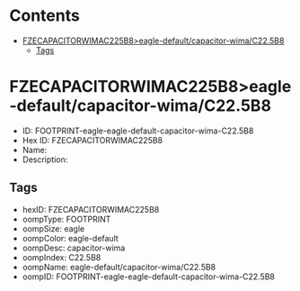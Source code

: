 



Contents
========

* [FZECAPACITORWIMAC225B8>eagle-default/capacitor-wima/C22.5B8](#fzecapacitorwimac225b8eagle-defaultcapacitor-wimac225b8)
	* [Tags](#tags)

# FZECAPACITORWIMAC225B8>eagle-default/capacitor-wima/C22.5B8

- ID: FOOTPRINT-eagle-eagle-default-capacitor-wima-C22.5B8
- Hex ID: FZECAPACITORWIMAC225B8
- Name: 
- Description: 

## Tags

- hexID: FZECAPACITORWIMAC225B8
- oompType: FOOTPRINT
- oompSize: eagle
- oompColor: eagle-default
- oompDesc: capacitor-wima
- oompIndex: C22.5B8
- oompName: eagle-default/capacitor-wima/C22.5B8
- oompID: FOOTPRINT-eagle-eagle-default-capacitor-wima-C22.5B8
